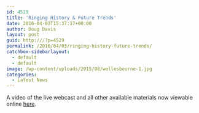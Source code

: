 ```yaml
---
id: 4529
title: 'Ringing History & Future Trends'
date: 2016-04-03T15:37:17+00:00
author: Doug Davis
layout: post
guid: http:///?p=4529
permalink: /2016/04/03/ringing-history-future-trends/
catchbox-sidebarlayout:
  - default
  - default
image: /wp-content/uploads/2015/08/wellesbourne-1.jpg
categories:
  - Latest News
---
```

A video of the live webcast and all other available materials now viewable online [here](http:///services/pr/events-archive/history-trends/).
